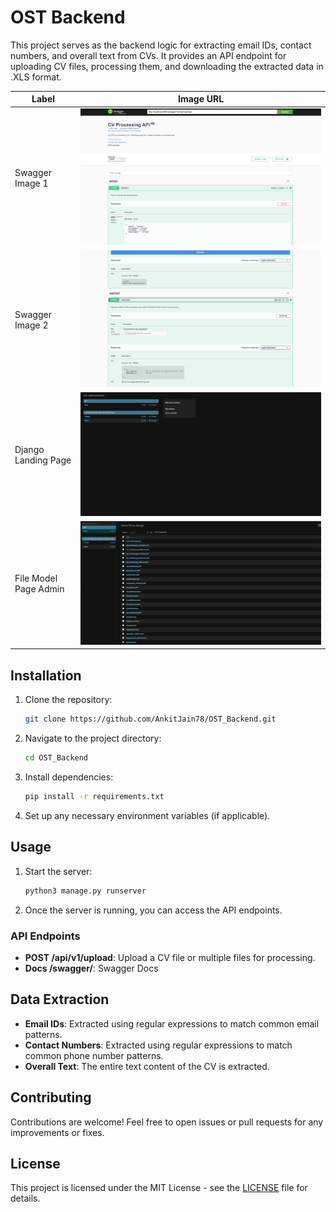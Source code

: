 # OST Backend

This project serves as the backend logic for extracting email IDs, contact numbers, and overall text from CVs. It provides an API endpoint for uploading CV files, processing them, and downloading the extracted data in .XLS format.

| Label                | Image URL                                               |
|----------------------|---------------------------------------------------------|
| Swagger Image 1      | ![Swagger Image 1](./screenshots/swagger-one.png)                     |
| Swagger Image 2      | ![Swagger Image 2](./screenshots/swagger-two.png)                     |
| Django Landing Page  | ![Django Landing Page](./screenshots/landing.jpeg)    |
| File Model Page Admin| ![File Model Page Admin](./screenshots/file-model.jpeg) |

## Installation

1. Clone the repository:

   ```bash
   git clone https://github.com/AnkitJain78/OST_Backend.git
   ```

2. Navigate to the project directory:

   ```bash
   cd OST_Backend
   ```

3. Install dependencies:

   ```bash
   pip install -r requirements.txt
   ```

4. Set up any necessary environment variables (if applicable).

## Usage

1. Start the server:

   ```bash
   python3 manage.py runserver
   ```

2. Once the server is running, you can access the API endpoints.

### API Endpoints

- **POST /api/v1/upload**: Upload a CV file or multiple files for processing.
- **Docs /swagger/**: Swagger Docs

## Data Extraction

- **Email IDs**: Extracted using regular expressions to match common email patterns.
- **Contact Numbers**: Extracted using regular expressions to match common phone number patterns.
- **Overall Text**: The entire text content of the CV is extracted.

## Contributing

Contributions are welcome! Feel free to open issues or pull requests for any improvements or fixes.

## License

This project is licensed under the MIT License - see the [LICENSE](LICENSE) file for details.
